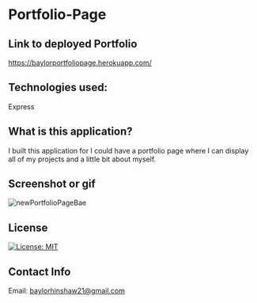 # Portfolio-Page

## Link to deployed Portfolio
https://baylorportfoliopage.herokuapp.com/

## Technologies used:
Express

## What is this application?
I built this application for I could have a portfolio page where I can display all of my projects and a little bit about myself. 

## Screenshot or gif
![newPortfolioPageBae](https://user-images.githubusercontent.com/87034682/146604503-deb81016-2a48-4cb4-81ed-62c083735f4d.PNG)

## License
[![License: MIT](https://img.shields.io/badge/License-MIT-yellow.svg)](https://opensource.org/licenses/MIT)

## Contact Info
Email: baylorhinshaw21@gmail.com
